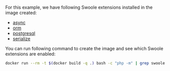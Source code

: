 For this example, we have following Swoole extensions installed in the image created:

* [async](https://github.com/swoole/ext-async)
* [orm](https://github.com/swoole/ext-orm)
* [postgresql](https://github.com/swoole/ext-postgresql)
* [serialize](https://github.com/swoole/ext-serialize)

You can run following command to create the image and see which Swoole extensions are enabled:

```bash
docker run --rm -t $(docker build -q .) bash -c "php -m" | grep swoole
```
